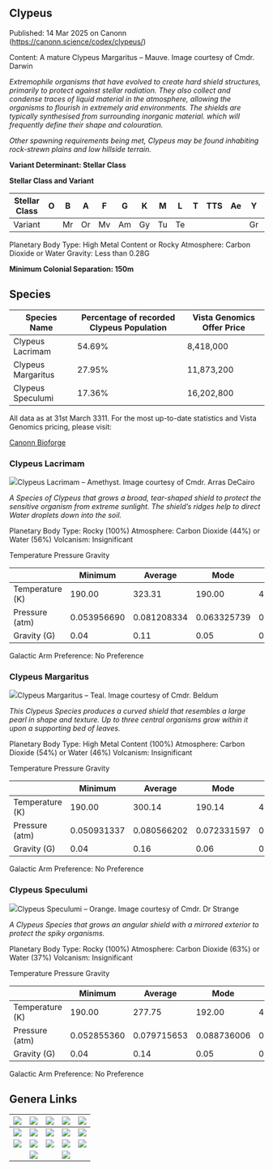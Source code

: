 ## Clypeus

Published: 14 Mar 2025 on Canonn (https://canonn.science/codex/clypeus/)

Content: A mature Clypeus Margaritus – Mauve. Image courtesy of Cmdr. Darwin

*Extremophile organisms that have evolved to create hard shield structures, primarily to protect against stellar radiation. They also collect and condense traces of liquid material in the atmosphere, allowing the organisms to flourish in extremely arid environments. The shields are typically synthesised from surrounding inorganic material. which will frequently define their shape and colouration.*

*Other spawning requirements being met, Clypeus may be found inhabiting rock-strewn plains and low hillside terrain.*

**Variant Determinant: Stellar Class**

**Stellar Class and Variant**

| Stellar Class | O | B | A | F | G | K | M | L | T | TTS | Ae | Y | W | D | N |
| --- | --- | --- | --- | --- | --- | --- | --- | --- | --- | --- | --- | --- | --- | --- | --- |
| Variant |  | Mr | Or | Mv | Am | Gy | Tu | Te |  |  |  | Gr |  | Li | Ye |

Planetary Body Type: High Metal Content or Rocky
Atmosphere: Carbon Dioxide or Water
Gravity: Less than 0.28G

**Minimum Colonial Separation: 150m**

## Species 

| Species Name | Percentage of recorded Clypeus Population | Vista Genomics Offer Price |
| --- | --- | --- |
| Clypeus Lacrimam | 54.69% | 8,418,000 |
| Clypeus Margaritus | 27.95% | 11,873,200 |
| Clypeus Speculumi | 17.36% | 16,202,800 |

All data as at 31st March 3311.
For the most up-to-date statistics and Vista Genomics pricing, please visit: 

[Canonn Bioforge](https://canonn-science.github.io/bioforge)

### Clypeus Lacrimam

![](https://canonn.science/wp-content/uploads/2023/12/Trello_Clypeaus_Lacrimam_Amethyst_HIP_102603_Arra_DeCairo-1024x576.jpg)Clypeus Lacrimam – Amethyst. Image courtesy of Cmdr. Arras DeCairo

*A Species of Clypeus that grows a broad, tear-shaped shield to protect the sensitive organism from extreme sunlight. The shield’s ridges help to direct Water droplets down into the soil.*

Planetary Body Type: Rocky (100%)
Atmosphere: Carbon Dioxide (44%) or Water (56%)
Volcanism: Insignificant

Temperature Pressure Gravity

|  | Minimum | Average | Mode | Maximum |
| --- | --- | --- | --- | --- |
| Temperature (K) | 190.00 | 323.31 | 190.00 | 451.95 |
| Pressure (atm) | 0.053956690 | 0.081208334 | 0.063325739 | 0.098691132 |
| Gravity (G) | 0.04 | 0.11 | 0.05 | 0.25 |

Galactic Arm Preference: No Preference

### Clypeus Margaritus

![](https://canonn.science/wp-content/uploads/2023/12/Trello_Clypeus_Margaritas_Teal_Beldrum-1024x640.png)Clypeus Margaritus – Teal. Image courtesy of Cmdr. Beldum

*This Clypeus Species produces a curved shield that resembles a large pearl in shape and texture. Up to three central organisms grow within it upon a supporting bed of leaves.*

Planetary Body Type: High Metal Content (100%)
Atmosphere: Carbon Dioxide (54%) or Water (46%)
Volcanism: Insignificant

Temperature Pressure Gravity

|  | Minimum | Average | Mode | Maximum |
| --- | --- | --- | --- | --- |
| Temperature (K) | 190.00 | 300.14 | 190.14 | 452.01 |
| Pressure (atm) | 0.050931337 | 0.080566202 | 0.072331597 | 0.098691160 |
| Gravity (G) | 0.04 | 0.16 | 0.06 | 0.27 |

Galactic Arm Preference: No Preference

### Clypeus Speculumi

![](https://canonn.science/wp-content/uploads/2023/12/Trello_Clypeus_Seculumi_Orange_Dr_Strange-1024x576.png)Clypeus Speculumi – Orange. Image courtesy of Cmdr. Dr Strange

*A Clypeus Species that grows an angular shield with a mirrored exterior to protect the spiky organisms.*

Planetary Body Type: Rocky (100%)
Atmosphere: Carbon Dioxide (63%) or Water (37%)
Volcanism: Insignificant

Temperature Pressure Gravity

|  | Minimum | Average | Mode | Maximum |
| --- | --- | --- | --- | --- |
| Temperature (K) | 190.00 | 277.75 | 192.00 | 451.74 |
| Pressure (atm) | 0.052855360 | 0.079715653 | 0.088736006 | 0.098690014 |
| Gravity (G) | 0.04 | 0.14 | 0.05 | 0.24 |

Galactic Arm Preference: No Preference

## Genera Links

| [![](https://canonn.science/wp-content/uploads/2023/12/Link-Aleoida.png)](http://canonn.science/codex/aleoida "Aleoida") | [![](https://canonn.science/wp-content/uploads/2023/12/Link-Bacteria.png)](http://canonn.science/codex/bacteria "Bacteria") | [![](https://canonn.science/wp-content/uploads/2023/12/Link-Cactoida.png)](http://canonn.science/codex/cactoida "Cactoida") | [![](https://canonn.science/wp-content/uploads/2023/12/Link-Clypeus.png)](http://canonn.science/codex/clypeus "Clypeus") | [![](https://canonn.science/wp-content/uploads/2023/12/Link-Concha.png)](http://canonn.science/codex/concha "Concha") |
| --- | --- | --- | --- | --- |
| [![](https://canonn.science/wp-content/uploads/2025/05/Link-Electricae.png)](http://canonn.science/codex/electricae "Electricae") | [![](https://canonn.science/wp-content/uploads/2023/12/Link-Fonticulua.png)](http://canonn.science/codex/fonticulua "Fonticulua") | [![](https://canonn.science/wp-content/uploads/2023/12/Link-Frutexa.png)](http://canonn.science/codex/frutexa "Frutexa") | [![](https://canonn.science/wp-content/uploads/2023/12/Link-Fumerola.png)](http://canonn.science/codex/fumerola "Fumerola") | [![](https://canonn.science/wp-content/uploads/2023/12/Link-Fungoida.png)](http://canonn.science/codex/fungoida "Fungoida") |
| [![](https://canonn.science/wp-content/uploads/2023/12/Link-Osseus.png)](http://canonn.science/codex/osseus "Osseus") | [![](https://canonn.science/wp-content/uploads/2023/12/Link-Recepta.png)](http://canonn.science/codex/recepta "Recepta") | [![](https://canonn.science/wp-content/uploads/2023/12/Link-Stratum.png)](http://canonn.science/codex/stratum "Stratum") | [![](https://canonn.science/wp-content/uploads/2023/12/Link-Tubus.png)](https://canonn.science/codex/tubus "Tubus") | [![](https://canonn.science/wp-content/uploads/2023/12/Link-Tussock.png)](http://canonn.science/codex/tussock "Tussock") |
|  | [![](https://canonn.science/wp-content/uploads/2023/12/Link-Appendicies.png)](http://canonn.science/codex/appendices "Appendices") |  | [![](https://canonn.science/wp-content/uploads/2023/12/Link-Odyssey-Family.png)](http://canonn.science/codex/odyssey "Odyssey Family") |  |